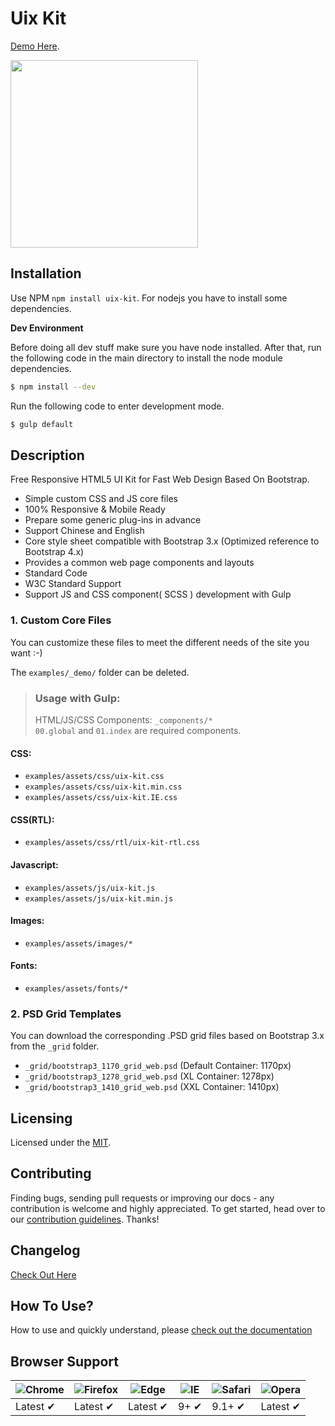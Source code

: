 # Uix Kit

[Demo Here](https://uiux.cc/uix-kit).


<a href="https://uiux.cc/uix-kit" target="_blank"><img src="https://github.com/xizon/uix-kit/blob/master/_screenshots/cover.jpg" width="300" height="300"></a>

## Installation

Use NPM `npm install uix-kit`. For nodejs you have to install some dependencies.

**Dev Environment**

Before doing all dev stuff make sure you have node installed. After that, run the following code in the main directory to install the node module dependencies.

```sh
$ npm install --dev
```

Run the following code to enter development mode.

```sh
$ gulp default
```




## Description

Free Responsive HTML5 UI Kit for Fast Web Design Based On Bootstrap.


* Simple custom CSS and JS core files
* 100% Responsive & Mobile Ready
* Prepare some generic plug-ins in advance
* Support Chinese and English
* Core style sheet compatible with Bootstrap 3.x (Optimized reference to Bootstrap 4.x)
* Provides a common web page components and layouts
* Standard Code
* W3C Standard Support
* Support JS and CSS component( SCSS ) development with Gulp


### 1\. Custom Core Files

You can customize these files to meet the different needs of the site you want :-)

The `examples/_demo/` folder can be deleted.

> ### Usage with Gulp:
> 
> HTML/JS/CSS Components: `_components/*`  
> `00.global` and `01.index` are required components.




#### CSS:

*   `examples/assets/css/uix-kit.css`
*   `examples/assets/css/uix-kit.min.css`
*   `examples/assets/css/uix-kit.IE.css`

#### CSS(RTL):

*   `examples/assets/css/rtl/uix-kit-rtl.css`

#### Javascript:

*   `examples/assets/js/uix-kit.js`
*   `examples/assets/js/uix-kit.min.js`

#### Images:

*   `examples/assets/images/*`

#### Fonts:

*   `examples/assets/fonts/*`

### 2\. PSD Grid Templates

You can download the corresponding .PSD grid files based on Bootstrap 3.x from the `_grid` folder.

*   `_grid/bootstrap3_1170_grid_web.psd` (Default Container: 1170px)
*   `_grid/bootstrap3_1278_grid_web.psd` (XL Container: 1278px)
*   `_grid/bootstrap3_1410_grid_web.psd` (XXL Container: 1410px)



## Licensing

Licensed under the [MIT](https://opensource.org/licenses/MIT).


## Contributing

Finding bugs, sending pull requests or improving our docs - any contribution is welcome and highly appreciated. To get started, head over to our [contribution guidelines](CONTRIBUTING.md). Thanks!


## Changelog

[Check Out Here](CHANGELOG.md)


## How To Use?

How to use and quickly understand, please [check out the documentation](DOCUMENTATION.md)




## Browser Support

![Chrome](https://raw.github.com/alrra/browser-logos/master/src/chrome/chrome_48x48.png) | ![Firefox](https://raw.github.com/alrra/browser-logos/master/src/firefox/firefox_48x48.png) | ![Edge](https://raw.github.com/alrra/browser-logos/master/src/edge/edge_48x48.png) | ![IE](https://raw.github.com/alrra/browser-logos/master/src/archive/internet-explorer_9-11/internet-explorer_9-11_48x48.png) | ![Safari](https://raw.github.com/alrra/browser-logos/master/src/safari/safari_48x48.png) | ![Opera](https://raw.github.com/alrra/browser-logos/master/src/opera/opera_48x48.png)
--- | --- | --- | --- | --- | --- |
Latest ✔ | Latest ✔ | Latest ✔ | 9+ ✔ | 9.1+ ✔ | Latest ✔ |




